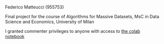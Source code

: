 Federico Matteucci (955753)

Final project for the course of Algorithms for Massive Datasets, MsC in Data Science and Economics, University of Milan

I granted commenter privileges to anyone with access to [the colab notebook](https://colab.research.google.com/drive/1AK2kG9xFh3UiXvV92kOiykva_yujJkrk#scrollTo=5vLozPfiMIm0)
